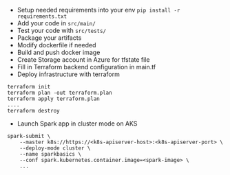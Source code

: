 * Setup needed requirements into your env `pip install -r requirements.txt`
* Add your code in `src/main/`
* Test your code with `src/tests/`
* Package your artifacts
* Modify dockerfile if needed
* Build and push docker image
* Create Storage account in Azure for tfstate file
* Fill in Terraform backend configuration in main.tf
* Deploy infrastructure with terraform
```
terraform init
terraform plan -out terraform.plan
terraform apply terraform.plan
....
terraform destroy
```
* Launch Spark app in cluster mode on AKS
```
spark-submit \
    --master k8s://https://<k8s-apiserver-host>:<k8s-apiserver-port> \
    --deploy-mode cluster \
    --name sparkbasics \
    --conf spark.kubernetes.container.image=<spark-image> \
    ...
```